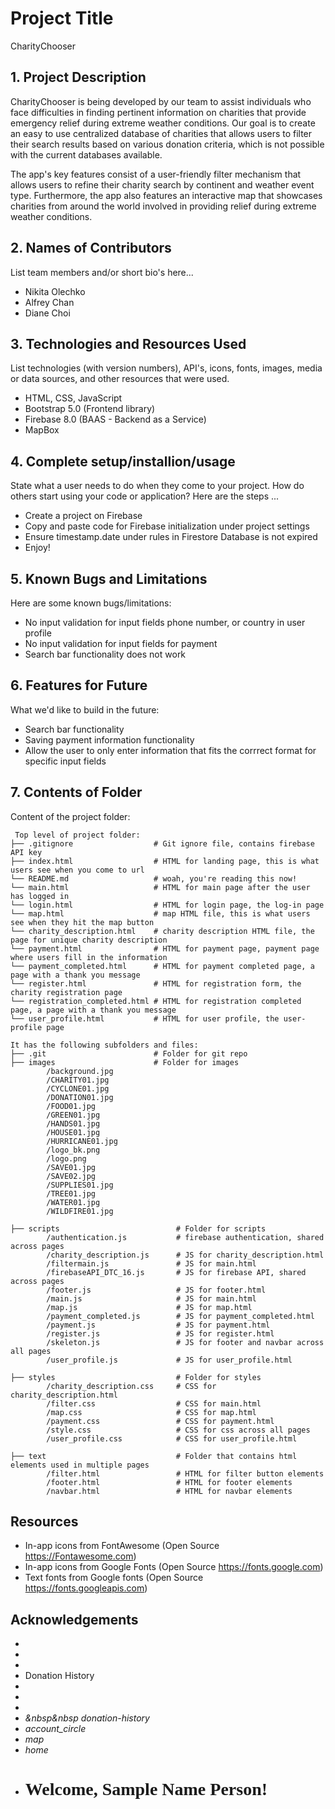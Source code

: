 # Project Title

CharityChooser

## 1. Project Description

CharityChooser is being developed by our team to assist individuals who face difficulties in finding pertinent information on charities that provide emergency relief during extreme weather conditions. Our goal is to create an easy to use centralized database of charities that allows users to filter their search results based on various donation criteria, which is not possible with the current databases available.

The app's key features consist of a user-friendly filter mechanism that allows users to refine their charity search by continent and weather event type. Furthermore, the app also features an interactive map that showcases charities from around the world involved in providing relief during extreme weather conditions.

## 2. Names of Contributors

List team members and/or short bio's here...

- Nikita Olechko
- Alfrey Chan
- Diane Choi

## 3. Technologies and Resources Used

List technologies (with version numbers), API's, icons, fonts, images, media or data sources, and other resources that were used.

- HTML, CSS, JavaScript
- Bootstrap 5.0 (Frontend library)
- Firebase 8.0 (BAAS - Backend as a Service)
- MapBox

## 4. Complete setup/installion/usage

State what a user needs to do when they come to your project. How do others start using your code or application?
Here are the steps ...

- Create a project on Firebase
- Copy and paste code for Firebase initialization under project settings
- Ensure timestamp.date under rules in Firestore Database is not expired
- Enjoy!

## 5. Known Bugs and Limitations

Here are some known bugs/limitations:

- No input validation for input fields phone number, or country in user profile
- No input validation for input fields for payment
- Search bar functionality does not work

## 6. Features for Future

What we'd like to build in the future:

- Search bar functionality
- Saving payment information functionality
- Allow the user to only enter information that fits the corrrect format for specific input fields

## 7. Contents of Folder

Content of the project folder:

```
 Top level of project folder:
├── .gitignore                  # Git ignore file, contains firebase API key
├── index.html                  # HTML for landing page, this is what users see when you come to url
└── README.md                   # woah, you're reading this now!
└── main.html                   # HTML for main page after the user has logged in
└── login.html                  # HTML for login page, the log-in page
└── map.html                    # map HTML file, this is what users see when they hit the map button
└── charity_description.html    # charity description HTML file, the page for unique charity description
└── payment.html                # HTML for payment page, payment page where users fill in the information
└── payment_completed.html      # HTML for payment completed page, a page with a thank you message
└── register.html               # HTML for registration form, the charity registration page
└── registration_completed.html # HTML for registration completed page, a page with a thank you message
└── user_profile.html           # HTML for user profile, the user-profile page

It has the following subfolders and files:
├── .git                        # Folder for git repo
├── images                      # Folder for images
        /background.jpg
        /CHARITY01.jpg
        /CYCLONE01.jpg
        /DONATION01.jpg
        /FOOD01.jpg
        /GREEN01.jpg
        /HANDS01.jpg
        /HOUSE01.jpg
        /HURRICANE01.jpg
        /logo_bk.png
        /logo.png
        /SAVE01.jpg
        /SAVE02.jpg
        /SUPPLIES01.jpg
        /TREE01.jpg
        /WATER01.jpg
        /WILDFIRE01.jpg

├── scripts                          # Folder for scripts
        /authentication.js           # firebase authentication, shared across pages
        /charity_description.js      # JS for charity_description.html
        /filtermain.js               # JS for main.html
        /firebaseAPI_DTC_16.js       # JS for firebase API, shared across pages
        /footer.js                   # JS for footer.html
        /main.js                     # JS for main.html
        /map.js                      # JS for map.html
        /payment_completed.js        # JS for payment_completed.html
        /payment.js                  # JS for payment.html
        /register.js                 # JS for register.html
        /skeleton.js                 # JS for footer and navbar across all pages
        /user_profile.js             # JS for user_profile.html

├── styles                           # Folder for styles
        /charity_description.css     # CSS for charity_description.html
        /filter.css                  # CSS for main.html
        /map.css                     # CSS for map.html
        /payment.css                 # CSS for payment.html
        /style.css                   # CSS for css across all pages
        /user_profile.css            # CSS for user_profile.html

├── text                             # Folder that contains html elements used in multiple pages
        /filter.html                 # HTML for filter button elements
        /footer.html                 # HTML for footer elements
        /navbar.html                 # HTML for navbar elements

```

## Resources

- In-app icons from FontAwesome (Open Source https://Fontawesome.com)
- In-app icons from Google Fonts (Open Source https://fonts.google.com)
- Text fonts from Google fonts (Open Source https://fonts.googleapis.com)

## Acknowledgements

* <i class="fa-solid fa-magnifying-glass"></i>
* <i class="fa-solid fa-user user" style="font-size: 36px; color: black;"></i>
* <i class="fa-solid fa-magnifying-glass"></i>
* <i class="fa-solid fa-ribbon"></i> Donation History <i class="fa-solid fa-ribbon"></i>
* <i class="fa-solid fa-signature" style="font-size: 25px;"></i>
* <i class="fa-solid fa-phone" style="font-size: 20px;"></i>
* <i class="fa-solid fa-flag" style="font-size: 20px;"></i>
* <i class="fa-solid fa-history">&nbsp&nbsp donation-history</i>
* <i class="material-icons">account_circle</i>
* <i class="material-icons">map</i>
* <i class="material-icons">home</i>
* <h1 style="font-family: 'Merriweather', serif;">Welcome, <span id="name-goes-here">Sample Name Person</span>!</h1>
